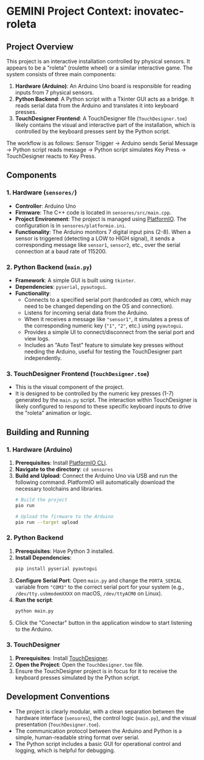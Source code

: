 # GEMINI Project Context: inovatec-roleta

## Project Overview

This project is an interactive installation controlled by physical sensors. It appears to be a "roleta" (roulette wheel) or a similar interactive game. The system consists of three main components:

1.  **Hardware (Arduino)**: An Arduino Uno board is responsible for reading inputs from 7 physical sensors.
2.  **Python Backend**: A Python script with a Tkinter GUI acts as a bridge. It reads serial data from the Arduino and translates it into keyboard presses.
3.  **TouchDesigner Frontend**: A TouchDesigner file (`TouchDesigner.toe`) likely contains the visual and interactive part of the installation, which is controlled by the keyboard presses sent by the Python script.

The workflow is as follows: Sensor Trigger -> Arduino sends Serial Message -> Python script reads message -> Python script simulates Key Press -> TouchDesigner reacts to Key Press.

## Components

### 1. Hardware (`sensores/`)

*   **Controller**: Arduino Uno
*   **Firmware**: The C++ code is located in `sensores/src/main.cpp`.
*   **Project Environment**: The project is managed using [PlatformIO](https://platformio.org/). The configuration is in `sensores/platformio.ini`.
*   **Functionality**: The Arduino monitors 7 digital input pins (2-8). When a sensor is triggered (detecting a LOW to HIGH signal), it sends a corresponding message like `sensor1`, `sensor2`, etc., over the serial connection at a baud rate of 115200.

### 2. Python Backend (`main.py`)

*   **Framework**: A simple GUI is built using `tkinter`.
*   **Dependencies**: `pyserial`, `pyautogui`.
*   **Functionality**:
    *   Connects to a specified serial port (hardcoded as `COM3`, which may need to be changed depending on the OS and connection).
    *   Listens for incoming serial data from the Arduino.
    *   When it receives a message like `"sensor1"`, it simulates a press of the corresponding numeric key (`"1"`, `"2"`, etc.) using `pyautogui`.
    *   Provides a simple UI to connect/disconnect from the serial port and view logs.
    *   Includes an "Auto Test" feature to simulate key presses without needing the Arduino, useful for testing the TouchDesigner part independently.

### 3. TouchDesigner Frontend (`TouchDesigner.toe`)

*   This is the visual component of the project.
*   It is designed to be controlled by the numeric key presses (1-7) generated by the `main.py` script. The interaction within TouchDesigner is likely configured to respond to these specific keyboard inputs to drive the "roleta" animation or logic.

## Building and Running

### 1. Hardware (Arduino)

1.  **Prerequisites**: Install [PlatformIO CLI](https://platformio.org/install/cli).
2.  **Navigate to the directory**: `cd sensores`
3.  **Build and Upload**: Connect the Arduino Uno via USB and run the following command. PlatformIO will automatically download the necessary toolchains and libraries.
    ```bash
    # Build the project
    pio run

    # Upload the firmware to the Arduino
    pio run --target upload
    ```

### 2. Python Backend

1.  **Prerequisites**: Have Python 3 installed.
2.  **Install Dependencies**:
    ```bash
    pip install pyserial pyautogui
    ```
3.  **Configure Serial Port**: Open `main.py` and change the `PORTA_SERIAL` variable from `"COM3"` to the correct serial port for your system (e.g., `/dev/tty.usbmodemXXXX` on macOS, `/dev/ttyACM0` on Linux).
4.  **Run the script**:
    ```bash
    python main.py
    ```
5.  Click the "Conectar" button in the application window to start listening to the Arduino.

### 3. TouchDesigner

1.  **Prerequisites**: Install [TouchDesigner](https://derivative.ca/download).
2.  **Open the Project**: Open the `TouchDesigner.toe` file.
3.  Ensure the TouchDesigner project is in focus for it to receive the keyboard presses simulated by the Python script.

## Development Conventions

*   The project is clearly modular, with a clean separation between the hardware interface (`sensores`), the control logic (`main.py`), and the visual presentation (`TouchDesigner.toe`).
*   The communication protocol between the Arduino and Python is a simple, human-readable string format over serial.
*   The Python script includes a basic GUI for operational control and logging, which is helpful for debugging.
